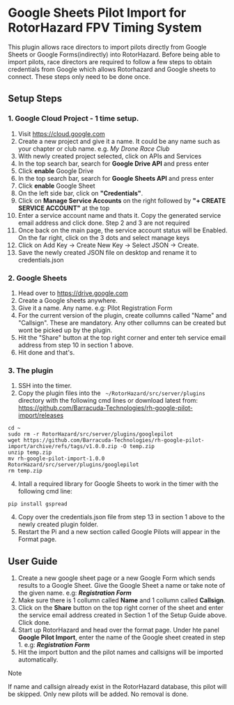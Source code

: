 # Google Sheets Pilot Import for RotorHazard FPV Timing System
This plugin allows race directors to import pilots directly from Google Sheets or Google Forms(indirectly) into RotorHazard. Before being able to import pilots, race directors are required to follow a few steps to obtain credentials from Google which allows Rotorhazard and Google sheets to connect. These steps only need to be done once.

## Setup Steps
### 1. Google Cloud Project - 1 time setup.
1. Visit https://cloud.google.com
2. Create a new project and give it a name. It could be any name such as your chapter or club name. e.g. _My Drone Race Club_
3. With newly created project selected, click on APIs and Services
4. In the top search bar, search for **Google Drive API** and press enter
5. Click **enable** Google Drive
6. In the top search bar, search for **Google Sheets API** and press enter
7. Click **enable** Google Sheet
8. On the left side bar, click on **"Credentials"**.
9. Click on **Manage Service Accounts** on the right followed by **"+ CREATE SERVICE ACCOUNT"** at the top
10. Enter a service account name and thats it. Copy the generated service email address and click done. Step 2 and 3 are not required
11. Once back on the main page, the service account status will be Enabled. On the far right, click on the 3 dots and select manage keys
12. Click on Add Key -> Create New Key -> Select JSON -> Create.
13. Save the newly created JSON file on desktop and rename it to credentials.json

### 2. Google Sheets
1. Head over to https://drive.google.com
2. Create a Google sheets anywhere.
3. Give it a name. Any name. e.g: Pilot Registration Form
4. For the current version of the plugin, create collumns called "Name" and "Callsign". These are mandatory. Any other collumns can be created but wont be picked up by the plugin.
5. Hit the "Share" button at the top right corner and enter teh service email address from step 10 in section 1 above.
6. Hit done and that's.

### 3. The plugin
1. SSH into the timer.
2. Copy the plugin files into the ``` ~/RotorHazard/src/server/plugins``` directory with the following cmd lines or download latest from: https://github.com/Barracuda-Technologies/rh-google-pilot-import/releases
```
cd ~
sudo rm -r RotorHazard/src/server/plugins/googlepilot
wget https://github.com/Barracuda-Technologies/rh-google-pilot-import/archive/refs/tags/v1.0.0.zip -O temp.zip
unzip temp.zip
mv rh-google-pilot-import-1.0.0 RotorHazard/src/server/plugins/googlepilot
rm temp.zip
```
4. Intall a required library for Google Sheets to work in the timer with the following cmd line:
```
pip install gspread
```
4. Copy over the credentials.json file from step 13 in section 1 above to the newly created plugin folder.
5. Restart the Pi and a new section called Google Pilots will appear in the Format page. 

## User Guide
1. Create a new google sheet page or a new Google Form which sends results to a Google Sheet. Give the Google Sheet a name or take note of the given name. e.g: ***Registration Form***
2. Make sure there is 1 collumn called **Name** and 1 collumn called **Callsign**.
3. Click on the **Share** button on the top right corner of the sheet and enter the service email address created in Section 1 of the Setup Guide above. Click done.
4. Start up RotorHazard and head over the format page. Under hte panel **Google Pilot Import**, enter the name of the Google sheet created in step 1. e.g: ***Registration Form***
5. Hit the import button and the pilot names and callsigns will be imported automatically.

> [!NOTE]
> If name and callsign already exist in the RotorHazard database, this pilot will be skipped. Only new pilots will be added. No removal is done. 

